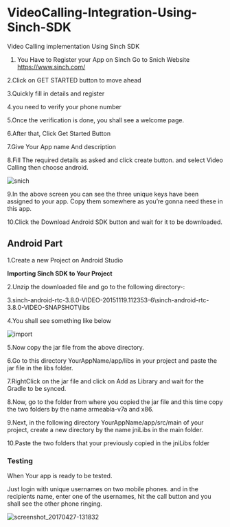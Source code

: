 # VideoCalling-Integration-Using-Sinch-SDK
Video Calling implementation Using Sinch SDK


1. You Have to Register your App on Sinch
Go to Snich Website https://www.sinch.com/

2.Click on GET STARTED button to move ahead

3.Quickly fill in details and register 

4.you need to verify your phone number

5.Once the verification is done, you shall see a welcome page.

6.After that, Click Get Started Button

7.Give Your App name And description

8.Fill The required details as asked and click create button. and select Video Calling then choose android.

![snich](https://cloud.githubusercontent.com/assets/15822647/25472623/b3656a42-2b49-11e7-8f15-b09517d2afd0.png)

9.In the above screen you can see the three unique keys have been assigned to your app.
Copy them somewhere as you’re gonna need these in this app.

10.Click the Download Android SDK button and wait for it to be downloaded.

<h2>Android Part</h2>

1.Create a new Project on Android Studio

<strong>Importing Sinch SDK to Your Project</strong>



2.Unzip the downloaded file and go to the following directory-:

3.sinch-android-rtc-3.8.0-VIDEO-20151119.112353-6\sinch-android-rtc-3.8.0-VIDEO-SNAPSHOT\libs

4.You shall see something like below

![import](https://cloud.githubusercontent.com/assets/15822647/25472874/cfd843ec-2b4a-11e7-91ea-864a59772c4b.png)

5.Now copy the jar file from the above directory.

6.Go to this  directory  YourAppName/app/libs  in your project and paste the jar file in the libs folder.

7.RightClick on the jar file and click on Add as Library and wait for the Gradle to be synced.

8.Now, go to the folder from where you copied the jar file and this time copy the two folders by the name armeabia-v7a and x86.

9.Next, in the following directory YourAppName/app/src/main of your project, create a new directory  by the name jniLibs in the main folder.

10.Paste the two folders that your previously copied in the jniLibs folder

<h3>Testing</h3>

When Your app is ready to be tested.

Just login with  unique usernames on two mobile phones. and in  the recipients name, enter one of the usernames, hit the call button and you shall see the other phone ringing.

![screenshot_20170427-131832](https://cloud.githubusercontent.com/assets/15822647/25473231/435ee69e-2b4c-11e7-9eb6-28df93938a28.png)
